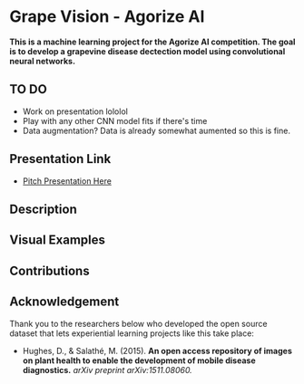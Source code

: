 # Grape Vision - Agorize AI
**This is a machine learning project for the Agorize AI competition. The goal is to develop a grapevine disease dectection model using convolutional neural networks.**

## TO DO
- Work on presentation lololol
- Play with any other CNN model fits if there's time
- Data augmentation? Data is already somewhat aumented so this is fine.

## Presentation Link
- [Pitch Presentation Here](https://docs.google.com/presentation/d/1OMM0j5fJ0e36dE2Ewv7QXdOraXNaE_v3A8AL50V67fo/edit?usp=sharing)

## Description

## Visual Examples

## Contributions

## Acknowledgement
Thank you to the researchers below who developed the open source dataset that lets experiential learning projects like this take place:
- Hughes, D., & Salathé, M. (2015). **An open access repository of images on plant health to enable the development of mobile disease diagnostics.** *arXiv preprint arXiv:1511.08060.*


